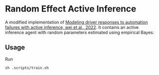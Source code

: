 # Random Effect Active Inference

A modified implementation of [Modeling driver responses to automation failures with active inference, wei et al., 2022](https://ieeexplore.ieee.org/document/9733256). It contains an active inference agent with random parameters estimated using empirical Bayes. 

## Usage
Run 
```
sh .scripts/train.sh
```